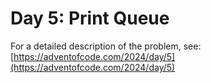 # Day 5: Print Queue

For a detailed description of the problem, see:
[https://adventofcode.com/2024/day/5](https://adventofcode.com/2024/day/5)

